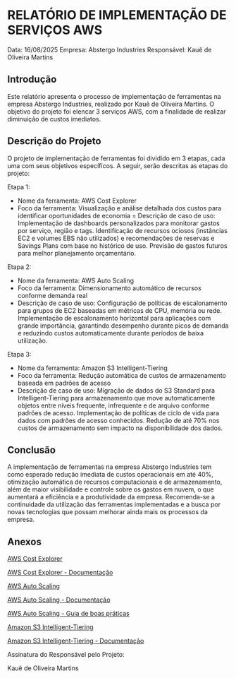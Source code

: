 # RELATÓRIO DE IMPLEMENTAÇÃO DE SERVIÇOS AWS

Data: 16/08/2025
Empresa: Abstergo Industries 
Responsável: Kauê de Oliveira Martins

## Introdução
Este relatório apresenta o processo de implementação de ferramentas na empresa Abstergo Industries, realizado por Kauê de Oliveira Martins. 
O objetivo do projeto foi elencar 3 serviços AWS, com a finalidade de realizar diminuição de custos imediatos.

## Descrição do Projeto
O projeto de implementação de ferramentas foi dividido em 3 etapas, cada uma com seus objetivos específicos. A seguir, serão descritas as etapas do projeto:

Etapa 1: 
- Nome da ferramenta: AWS Cost Explorer
- Foco da ferramenta: Visualização e análise detalhada dos custos para identificar oportunidades de economia
= Descrição de caso de uso: Implementação de dashboards personalizados para monitorar gastos por serviço, região e tags. Identificação de recursos ociosos (instâncias EC2 e volumes EBS não utilizados) e recomendações de reservas e Savings Plans com base no histórico de uso. Previsão de gastos futuros para melhor planejamento orçamentário.

Etapa 2: 
- Nome da ferramenta: AWS Auto Scaling
- Foco da ferramenta: Dimensionamento automático de recursos conforme demanda real
- Descrição de caso de uso: Configuração de políticas de escalonamento para grupos de EC2 baseadas em métricas de CPU, memória ou rede. Implementação de escalonamento horizontal para aplicações com grande importância, garantindo desempenho durante picos de demanda e reduzindo custos automaticamente durante períodos de baixa utilização.

Etapa 3: 
- Nome da ferramenta: Amazon S3 Intelligent-Tiering
- Foco da ferramenta: Redução automática de custos de armazenamento baseada em padrões de acesso
- Descrição de caso de uso: Migração de dados do S3 Standard para Intelligent-Tiering para armazenamento que move automaticamente objetos entre níveis frequente, infrequente e de arquivo conforme padrões de acesso. Implementação de políticas de ciclo de vida para dados com padrões de acesso conhecidos. Redução de até 70% nos custos de armazenamento sem impacto na disponibilidade dos dados.

## Conclusão
A implementação de ferramentas na empresa Abstergo Industries tem como esperado redução imediata de custos operacionais em até 40%, otimização automática de recursos computacionais e de armazenamento, além de maior visibilidade e controle sobre os gastos em nuvem, o que aumentará a eficiência e a produtividade da empresa. 
Recomenda-se a continuidade da utilização das ferramentas implementadas e a busca por novas tecnologias que possam melhorar ainda mais os processos da empresa.

## Anexos

[AWS Cost Explorer](https://aws.amazon.com/pt/aws-cost-management/aws-cost-explorer/)

[AWS Cost Explorer - Documentação](https://docs.aws.amazon.com/cost-management/latest/userguide/cost-explorer-what-is.html)

[AWS Auto Scaling](https://aws.amazon.com/autoscaling/)

[AWS Auto Scaling - Documentação](https://docs.aws.amazon.com/autoscaling/ec2/userguide/what-is-amazon-ec2-auto-scaling.html)

[AWS Auto Scaling - Guia de boas práticas](https://aws.amazon.com/blogs/infrastructure-and-automation/best-practices-for-aws-auto-scaling/)

[Amazon S3 Intelligent-Tiering](https://aws.amazon.com/s3/storage-classes/intelligent-tiering/)

[Amazon S3 Intelligent-Tiering - Documentação](https://docs.aws.amazon.com/AmazonS3/latest/userguide/intelligent-tiering.html)


Assinatura do Responsável pelo Projeto:

Kauê de Oliveira Martins
